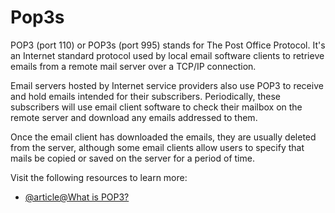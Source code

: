 # Pop3s

POP3 (port 110) or POP3s (port 995) stands for The Post Office Protocol. It's an Internet standard protocol used by local email software clients to retrieve emails from a remote mail server over a TCP/IP connection.

Email servers hosted by Internet service providers also use POP3 to receive and hold emails intended for their subscribers. Periodically, these subscribers will use email client software to check their mailbox on the remote server and download any emails addressed to them.

Once the email client has downloaded the emails, they are usually deleted from the server, although some email clients allow users to specify that mails be copied or saved on the server for a period of time.

Visit the following resources to learn more:

- [@article@What is POP3?](https://www.techtarget.com/whatis/definition/POP3-Post-Office-Protocol-3)
